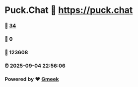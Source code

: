 # Puck.Chat :link: https://puck.chat 
### :page_facing_up: [34](https://puck.chat/tag.html) 
### :speech_balloon: 0 
### :hibiscus: 123608 
### :alarm_clock: 2025-09-04 22:56:06 
### Powered by :heart: [Gmeek](https://github.com/Meekdai/Gmeek)

